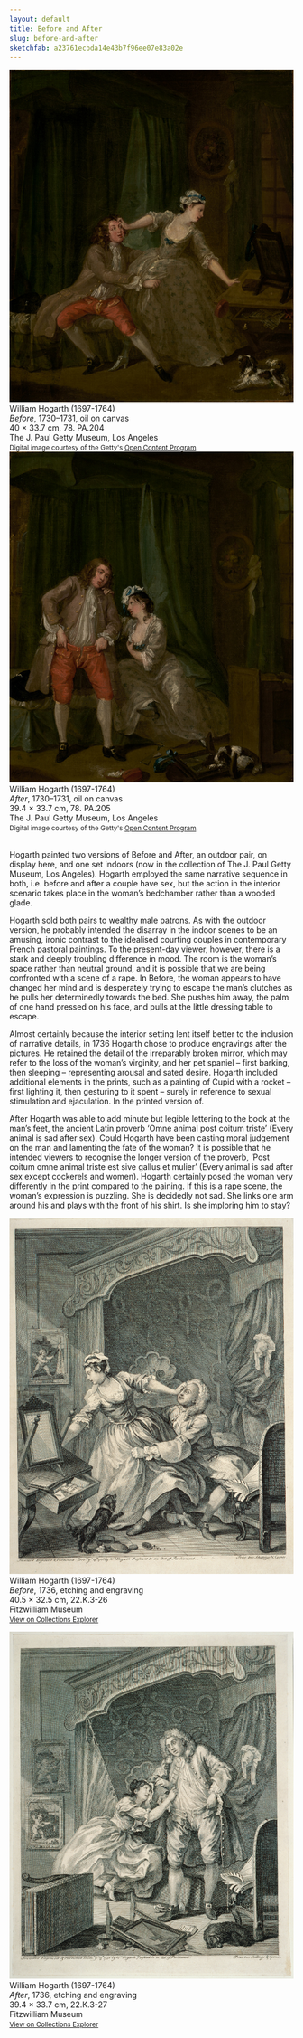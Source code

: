 ```yaml
---
layout: default
title: Before and After
slug: before-and-after
sketchfab: a23761ecbda14e43b7f96ee07e83a02e
---
```


<div class="container">
  <div class="row">
    <div class="col-sm">
<img src="/images/page/Before-Getty.jpg" class="img img-responsive label-thumb">
William Hogarth (1697-1764)<br/>
<em>Before</em>, 1730–1731, oil on canvas<br/>
40 × 33.7 cm, 78. PA.204<br/>
The J. Paul Getty Museum, Los Angeles<br/>
<small>Digital image courtesy of the Getty's <a href="http://www.getty.edu/about/whatwedo/opencontent.html">Open Content Program</a>.</small>

</div>
    <div class="col-sm">
<img src="/images/page/After-Getty.jpg" class="img img-responsive label-thumb">
William Hogarth (1697-1764)<br/>
<em>After</em>, 1730–1731, oil on canvas<br/>
39.4 × 33.7 cm, 78. PA.205<br/>
The J. Paul Getty Museum, Los Angeles<br/>
<small>Digital image courtesy of the Getty's <a href="http://www.getty.edu/about/whatwedo/opencontent.html">Open Content Program</a>.</small>
    </div>

  </div>
  <div class="row">
  &nbsp;
  </div>
</div>

Hogarth painted two versions of Before and After, an outdoor pair, on display here, and one set indoors (now in the collection of The J. Paul Getty Museum, Los Angeles). Hogarth employed the same narrative sequence in both, i.e. before and after a couple have sex, but the action in the interior scenario takes place in the woman’s bedchamber rather than a wooded glade.

Hogarth sold both pairs to wealthy male patrons. As with the outdoor version, he probably intended the disarray in the indoor scenes to be an amusing, ironic contrast to the idealised courting couples in contemporary French pastoral paintings. To the present-day viewer, however, there is a stark and deeply troubling difference in mood. The room is the woman’s space rather than neutral ground, and it is possible that we are being confronted with a scene of a rape. In Before, the woman appears to have changed her mind and is desperately trying to escape the man’s clutches as he pulls her determinedly towards the bed. She pushes him away, the palm of one hand pressed on his face, and pulls at the little dressing table to escape.

Almost certainly because the interior setting lent itself better to the inclusion of narrative details, in 1736 Hogarth chose to produce engravings after the pictures. He retained the detail of the irreparably broken mirror, which may refer to the loss of the woman’s virginity, and her pet spaniel – first barking, then sleeping – representing arousal and sated desire. Hogarth included additional elements in the prints, such as a painting of Cupid with a rocket – first lighting it, then gesturing to it spent – surely in reference to sexual stimulation and ejaculation. In the printed version of.

After Hogarth was able to add minute but legible lettering to the book at the man’s feet, the ancient Latin proverb ‘Omne animal post coitum triste’ (Every animal is sad after sex). Could Hogarth have been casting moral judgement on the man and lamenting the fate of the woman? It is possible that he intended viewers to recognise the longer version of the proverb, ‘Post coitum omne animal triste est sive gallus et mulier’ (Every animal is sad after sex except cockerels and women). Hogarth certainly posed the woman very differently in the print compared to the paining. If this is a rape scene, the woman’s expression is puzzling. She is decidedly not sad. She links one arm around his and plays with the front of his shirt. Is she imploring him to stay?

<div class="container">
  <div class="row">
    <div class="col-sm">



<img src="/images/page/22.K.3-26_dc1.jpg" class="img img-responsive label-thumb"><br/>
William Hogarth (1697-1764)<br/>
<em>Before</em>, 1736, etching and engraving<br/>
40.5 × 32.5 cm, 22.K.3-26<br/>
Fitzwilliam Museum<br/>
<small><a href="http://data.fitzmuseum.cam.ac.uk/id/object/130055">View on Collections Explorer</a></small>

</div>
    <div class="col-sm">
<img src="/images/page/22.K.3-27_dc1.jpg" class="img img-responsive label-thumb"><br/>
William Hogarth (1697-1764)<br/>
<em>After</em>, 1736, etching and engraving<br/>
39.4 × 33.7 cm, 22.K.3-27<br/>
Fitzwilliam Museum<br/>
<small><a href="http://data.fitzmuseum.cam.ac.uk/id/object/130056">View on Collections Explorer</a></small>
    </div>
  </div>
</div>
